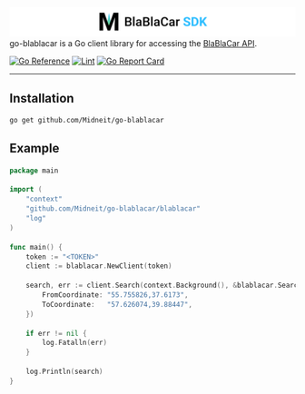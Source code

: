 ![go-blablacar logo](https://github.com/Midneit/go-blablacar/blob/master/logo/logo.png?raw=true)
go-blablacar is a Go client library for accessing the [BlaBlaCar API](https://support.blablacar.com/hc/en-gb/sections/360004167199-Documentation-BlaBlaCar-API).

[![Go Reference](https://pkg.go.dev/badge/github.com/Midneit/go-blablacar.svg)](https://pkg.go.dev/github.com/Midneit/go-blablacar)
[![Lint](https://github.com/Midneit/go-blablacar/actions/workflows/lint.yml/badge.svg)](https://github.com/Midneit/go-blablacar/actions/workflows/lint.yml)
[![Go Report Card](https://goreportcard.com/badge/github.com/Midneit/go-blablacar)](https://goreportcard.com/report/github.com/Midneit/go-blablacar)

----

## Installation
```bash
go get github.com/Midneit/go-blablacar
```

## Example
```go
package main

import (
	"context"
	"github.com/Midneit/go-blablacar/blablacar"
	"log"
)

func main() {
	token := "<TOKEN>"
	client := blablacar.NewClient(token)

	search, err := client.Search(context.Background(), &blablacar.SearchRequest{
		FromCoordinate: "55.755826,37.6173",
		ToCoordinate:   "57.626074,39.88447",
	})

	if err != nil {
		log.Fatalln(err)
	}

	log.Println(search)
}
```